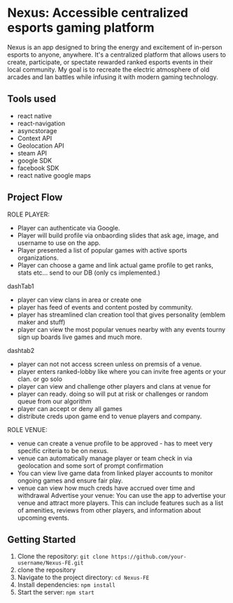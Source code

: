 # Nexus: Accessible centralized esports gaming platform
Nexus is an app designed to bring the energy and excitement of in-person esports to anyone, anywhere. It's a centralized platform that allows users to create, participate, or spectate rewarded ranked esports events in their local community. My goal is to recreate the electric atmosphere of old arcades and lan battles while infusing it with modern gaming technology.

## Tools used
- react native
- react-navigation
- asyncstorage
- Context API
- Geolocation API
- steam API
- google SDK
- facebook SDK
- react native google maps

## Project Flow
ROLE PLAYER:
- Player can authenticate via Google. 
- Player will build profile via onbaording slides that ask age, image, and username to use on the app. 
- Player presented a list of popular games with active sports organizations. 
- Player can choose a game and link actual game profile to get ranks, stats etc... send to our DB (only cs implemented.)

 dashTab1
- player can view clans in area or create one 
- player has feed of events and content posted by community.
- player has streamlined clan creation tool that gives personality (emblem maker and stuff)
- player can view the most popular venues nearby with any events tourny sign up boards live games and much more.

dashtab2
 - player can not not access screen unless on premsis of a venue.
 - player enters ranked-lobby like where you can invite free agents or your clan. or go solo
 - player can view and challenge other players and clans at venue for 
 - player can ready. doing so will put at risk or challenges or random queue from our algorithm
 - player can accept or deny all games
 - distribute creds upon game end to venue players and company.


ROLE VENUE:
 - venue can create a venue profile to be approved - has to meet very specific criteria to be on nexus. 
 - venue can automatically manage player or team check in via geolocation and some sort of prompt confirmation
 - You can view live game data from linked player accounts to monitor ongoing games and ensure fair play.
 - venue can view how much creds have accrued over time and withdrawal
Advertise your venue: You can use the app to advertise your venue and attract more players. This can include features such as a list of amenities, reviews from other players, and information about upcoming events.


## Getting Started

1. Clone the repository: `git clone https://github.com/your-username/Nexus-FE.git`
2. clone the repository
3. Navigate to the project directory: `cd Nexus-FE`
4. Install dependencies: `npm install`
5. Start the server: `npm start`


    


